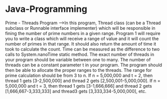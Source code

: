 # Java-Programming

Prime - Threads Program
-->In this program, Thread class (can be a Thread subclass or Runnable interface implementer) which will be responsible in
fining the number of prime numbers in a given range. Program 1 will require you to write a class which will receive a range of value and it will count the number of primes in that range. It should also return the amount of time it took to calculate the count. Time can be measured as the difference to two calls to System.nanoTime static method. The exact number of threads in your program should be variable
between one to many. The number of threads can be a constant parameter t in your program. The program should then be able to allocate the proper ranges to the threads. The range for prime calculation should be from 3 to n. If n = 5,000,000 and t = 2, then thread 1 gets [3-2,500,000] and thread 2 gets [2,500,001-5,000,000]. If n = 5,000,000 and t = 3, then thread 1 gets [3-1,666,666] and thread 2 gets [1,666,667-3,333,333] and thread3 gets [3,333,334-5,000,000], etc.
